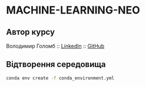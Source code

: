 # MACHINE-LEARNING-NEO
## Автор курсу
Володимир Голомб :: [LinkedIn](https://www.linkedin.com/in/vholomb) :: [GitHub](https://github.com/woldemarg)
## Відтворення середовища
```sh
conda env create -f conda_environment.yml
```